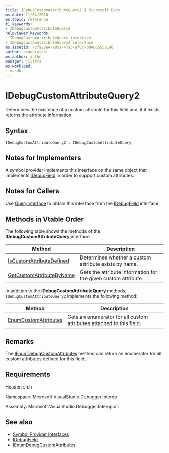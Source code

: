 ```yaml
---
title: IDebugCustomAttributeQuery2 | Microsoft Docs
ms.date: 11/04/2016
ms.topic: reference
f1_keywords:
- IDebugCustomAttributeQuery2
helpviewer_keywords:
- IDebugCustomAttributeQuery interface
- IDebugCustomAttributeQuery2 interface
ms.assetid: 7cfa23e4-a05a-47a3-af6c-bd40c655014b
author: acangialosi
ms.author: anthc
manager: jillfra
ms.workload:
- vssdk
---
```

# IDebugCustomAttributeQuery2
Determines the existence of a custom attribute for this field and, if it exists, returns the attribute information.

## Syntax

```
IDebugCustomAttributeQuery2 : IDebugCustomAttributeQuery
```

## Notes for Implementers
 A symbol provider implements this interface on the same object that implements [IDebugField](../../../extensibility/debugger/reference/idebugfield.md) in order to support custom attributes.

## Notes for Callers
 Use [QueryInterface](/cpp/atl/queryinterface) to obtain this interface from the [IDebugField](../../../extensibility/debugger/reference/idebugfield.md) interface.

## Methods in Vtable Order
 The following table shows the methods of the **IDebugCustomAttributeQuery** interface.

|Method|Description|
|------------|-----------------|
|[IsCustomAttributeDefined](../../../extensibility/debugger/reference/idebugcustomattributequery2-iscustomattributedefined.md)|Determines whether a custom attribute exists by name.|
|[GetCustomAttributeByName](../../../extensibility/debugger/reference/idebugcustomattributequery2-getcustomattributebyname.md)|Gets the attribute information for the given custom attribute.|

 In addition to the **IDebugCustomAttributeQuery** methods, `IDebugCustomAttributeQuery2` implements the following method:

|Method|Description|
|------------|-----------------|
|[EnumCustomAttributes](../../../extensibility/debugger/reference/idebugcustomattributequery2-enumcustomattributes.md)|Gets an enumerator for all custom attributes attached to this field.|

## Remarks
 The [IEnumDebugCustomAttributes](../../../extensibility/debugger/reference/ienumdebugcustomattributes.md) method can return an enumerator for all custom attributes defined for this field.

## Requirements
 Header: sh.h

 Namespace: Microsoft.VisualStudio.Debugger.Interop

 Assembly: Microsoft.VisualStudio.Debugger.Interop.dll

## See also
- [Symbol Provider Interfaces](../../../extensibility/debugger/reference/symbol-provider-interfaces.md)
- [IDebugField](../../../extensibility/debugger/reference/idebugfield.md)
- [IEnumDebugCustomAttributes](../../../extensibility/debugger/reference/ienumdebugcustomattributes.md)
